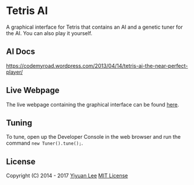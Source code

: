 # Tetris AI
A graphical interface for Tetris that contains an AI and a genetic tuner for the AI. You can also play it yourself.

## AI Docs
https://codemyroad.wordpress.com/2013/04/14/tetris-ai-the-near-perfect-player/
## Live Webpage
The live webpage containing the graphical interface can be found [here](http://leeyiyuan.github.io/tetrisai).

## Tuning
To tune, open up the Developer Console in the web browser and run the command `new Tuner().tune();`.

## License
Copyright (C) 2014 - 2017 [Yiyuan Lee](https://leeyiyuan.info)
[MIT License](https://github.com/LeeYiyuan/tetrisai/blob/gh-pages/License.md)
